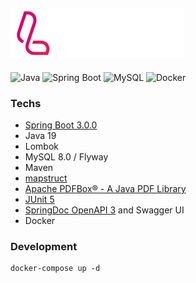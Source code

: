 ![idJava API](./listvideo_logo.png 'ListVideo APP')
------------------------
![Java](https://img.shields.io/badge/Java-007396?style=for-the-badge&logo=java&logoColor=white)
![Spring Boot](https://img.shields.io/badge/Spring_Boot-6DB33F?style=for-the-badge&logo=spring-boot&logoColor=white)
![MySQL](https://img.shields.io/badge/MySQL-4479A1?style=for-the-badge&logo=mysql&logoColor=white)
![Docker](https://img.shields.io/badge/Docker-2496ED?style=for-the-badge&logo=docker&logoColor=white)

### Techs
- [Spring Boot 3.0.0](https://github.com/spring-projects/spring-boot/wiki/Spring-Boot-3.0.0-M1-Release-Notes)
- Java 19
- Lombok
- MySQL 8.0 / Flyway
- Maven
- [mapstruct](https://mapstruct.org/)
- [Apache PDFBox® - A Java PDF Library](https://pdfbox.apache.org/)
- [JUnit 5](https://junit.org/junit5/)
- [SpringDoc OpenAPI 3](https://springdoc.org/) and Swagger UI 
- Docker

### Development
````shell
docker-compose up -d
````